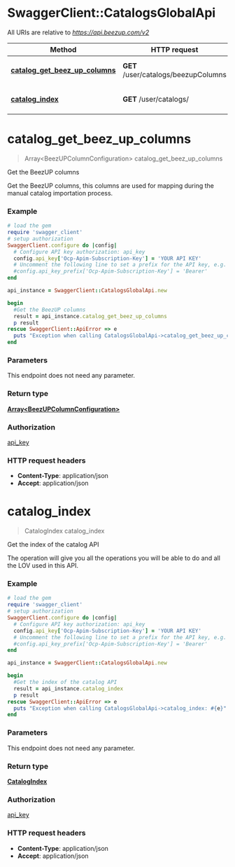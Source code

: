 # SwaggerClient::CatalogsGlobalApi

All URIs are relative to *https://api.beezup.com/v2*

Method | HTTP request | Description
------------- | ------------- | -------------
[**catalog_get_beez_up_columns**](CatalogsGlobalApi.md#catalog_get_beez_up_columns) | **GET** /user/catalogs/beezupColumns | Get the BeezUP columns
[**catalog_index**](CatalogsGlobalApi.md#catalog_index) | **GET** /user/catalogs/ | Get the index of the catalog API


# **catalog_get_beez_up_columns**
> Array&lt;BeezUPColumnConfiguration&gt; catalog_get_beez_up_columns

Get the BeezUP columns

Get the BeezUP columns, this columns are used for mapping during the manual catalog importation process.

### Example
```ruby
# load the gem
require 'swagger_client'
# setup authorization
SwaggerClient.configure do |config|
  # Configure API key authorization: api_key
  config.api_key['Ocp-Apim-Subscription-Key'] = 'YOUR API KEY'
  # Uncomment the following line to set a prefix for the API key, e.g. 'Bearer' (defaults to nil)
  #config.api_key_prefix['Ocp-Apim-Subscription-Key'] = 'Bearer'
end

api_instance = SwaggerClient::CatalogsGlobalApi.new

begin
  #Get the BeezUP columns
  result = api_instance.catalog_get_beez_up_columns
  p result
rescue SwaggerClient::ApiError => e
  puts "Exception when calling CatalogsGlobalApi->catalog_get_beez_up_columns: #{e}"
end
```

### Parameters
This endpoint does not need any parameter.

### Return type

[**Array&lt;BeezUPColumnConfiguration&gt;**](BeezUPColumnConfiguration.md)

### Authorization

[api_key](../README.md#api_key)

### HTTP request headers

 - **Content-Type**: application/json
 - **Accept**: application/json



# **catalog_index**
> CatalogIndex catalog_index

Get the index of the catalog API

The operation will give you all the operations you will be able to do and all the LOV used in this API.

### Example
```ruby
# load the gem
require 'swagger_client'
# setup authorization
SwaggerClient.configure do |config|
  # Configure API key authorization: api_key
  config.api_key['Ocp-Apim-Subscription-Key'] = 'YOUR API KEY'
  # Uncomment the following line to set a prefix for the API key, e.g. 'Bearer' (defaults to nil)
  #config.api_key_prefix['Ocp-Apim-Subscription-Key'] = 'Bearer'
end

api_instance = SwaggerClient::CatalogsGlobalApi.new

begin
  #Get the index of the catalog API
  result = api_instance.catalog_index
  p result
rescue SwaggerClient::ApiError => e
  puts "Exception when calling CatalogsGlobalApi->catalog_index: #{e}"
end
```

### Parameters
This endpoint does not need any parameter.

### Return type

[**CatalogIndex**](CatalogIndex.md)

### Authorization

[api_key](../README.md#api_key)

### HTTP request headers

 - **Content-Type**: application/json
 - **Accept**: application/json



